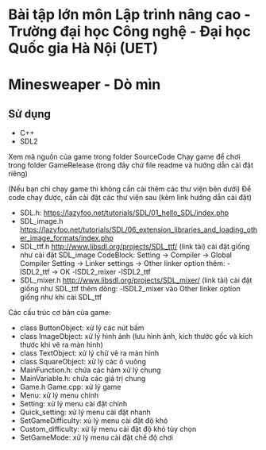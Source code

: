 # Bài tập lớn môn Lập trình nâng cao - Trường đại học Công nghệ - Đại học Quốc gia Hà Nội (UET)

# Minesweaper - Dò mìn

## Sử dụng
  - C++
  - SDL2

Xem mã nguồn của game trong folder SourceCode
Chạy game để chơi trong folder GameRelease (trong đây chứ file readme và hướng dẫn cài đặt riêng)

(Nếu bạn chỉ chạy game thì không cần cài thêm các thư viện bên dưới)
Để code chạy được, cần cài đặt các thư viện sau (kèm link hướng dẫn cài đặt)
- SDL.h:
  https://lazyfoo.net/tutorials/SDL/01_hello_SDL/index.php
- SDL_image.h
  https://lazyfoo.net/tutorials/SDL/06_extension_libraries_and_loading_other_image_formats/index.php
- SDL_ttf.h
  http://www.libsdl.org/projects/SDL_ttf/ (link tải)
  cài đặt giống như cài đặt SDL_image
  CodeBlock: Setting -> Compiler -> Global Compiler Setting -> Linker settings -> Other linker option
  thêm: -lSDL2_ttf
  -> OK
   -lSDL2_mixer -lSDL2_ttf
- SDL_mixer.h
  http://www.libsdl.org/projects/SDL_mixer/ (link tải)
  cài đặt giống như SDL_ttf
  thêm dòng: -lSDL2_mixer vào Other linker option giống như khi cài SDL_ttf
  
Các cấu trúc cơ bản của game:
- class ButtonObject: xử lý các nút bấm
- class ImageObject: xử lý hình ảnh (lưu hình ảnh, kích thước gốc và kích thước khi vẽ ra màn hình)
- class TextObject: xử lý chữ vẽ ra màn hình
- class SquareObject: xử lý các ô vuông
- MainFunction.h: chứa các hàm xử lý chung
- MainVariable.h: chứa các giá trị chung
- Game.h Game.cpp: xử lý game
- Menu: xử lý menu chính
- Setting: xử lý  menu cài đặt chính
- Quick_setting: xử lý menu cài đặt nhanh
- SetGameDifficulty: xủ lý menu cài đặt độ khó
- Custom_difficulty: xử lý menu cài đặt độ khó tùy chọn
- SetGameMode: xử lý menu cài đặt chế độ chơi
